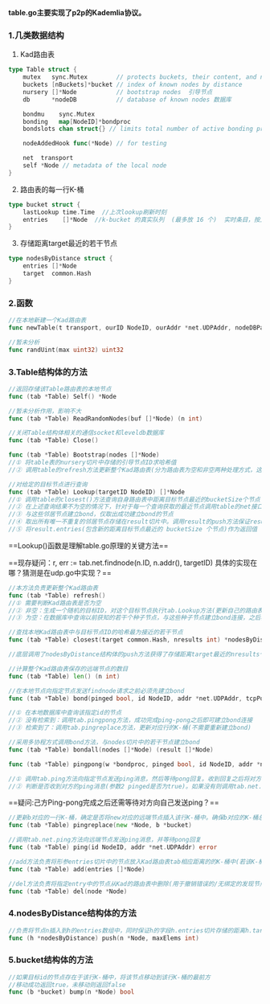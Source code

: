 **table.go主要实现了p2p的Kademlia协议。**



### 1.几类数据结构

1. Kad路由表

```go
type Table struct {
	mutex   sync.Mutex        // protects buckets, their content, and nursery
	buckets [nBuckets]*bucket // index of known nodes by distance
	nursery []*Node           // bootstrap nodes  引导节点
	db      *nodeDB           // database of known nodes 数据库

	bondmu    sync.Mutex
	bonding   map[NodeID]*bondproc
	bondslots chan struct{} // limits total number of active bonding processes

	nodeAddedHook func(*Node) // for testing

	net  transport
	self *Node // metadata of the local node
}

```

2. 路由表的每一行K-桶

```go
type bucket struct {
	lastLookup time.Time  //上次lookup刷新时刻
	entries    []*Node  //k-bucket 的真实队列  (最多放 16 个)  实时条目，按上次联系时间排序
}
```

3. 存储距离target最近的若干节点

```go
type nodesByDistance struct {
	entries []*Node
	target  common.Hash
}
```

### 2.函数

```go
//在本地新建一个Kad路由表
func newTable(t transport, ourID NodeID, ourAddr *net.UDPAddr, nodeDBPath string) *Table
```

```go
//暂未分析
func randUint(max uint32) uint32
```

### 3.Table结构体的方法

```go
//返回存储该Table路由表的本地节点
func (tab *Table) Self() *Node
```

```go
//暂未分析作用，影响不大
func (tab *Table) ReadRandomNodes(buf []*Node) (n int)
```

```go
//关闭Table结构体相关的通信socket和leveldb数据库
func (tab *Table) Close()
```

```go
func (tab *Table) Bootstrap(nodes []*Node)
//①	将table表的nursery切片中存储的引导节点ID求哈希值
//②	调用table的refresh方法更新整个Kad路由表(分为路由表为空和非空两种处理方式，这里将会采用为空的处理方式，也就是利用引导节点来填充空的Kad路由表)
```

```go
//对给定的目标节点进行查询
func (tab *Table) Lookup(targetID NodeID) []*Node  
//①	调用table的closest()方法查询自身路由表中距离目标节点最近的bucketSize个节点
//②	在上述查询结果不为空的情况下，针对于每一个查询获取的最近节点调用table的net接口中的findnode()方法，获取其bucketSize个邻居节点(邻居节点的选取似乎是随机的，而非距离目标最近的节点)
//③	与这些邻居节点建立bond，仅取出成功建立bond的节点
//④	取出所有唯一不重复的邻居节点存储在result切片中。调用result的push方法保证result中只存储距离目标节点最近的bucketSize个不重复的邻居节点
//⑤	将result.entries(包含新的距离目标节点最近的 bucketSize 个节点)作为返回值


```

==Lookup()函数是理解table.go原理的关键方法==

==现存疑问：r, err := tab.net.findnode(n.ID, n.addr(), targetID) 具体的实现在哪？猜测是在udp.go中实现？==



```go
//本方法负责更新整个Kad路由表
func (tab *Table) refresh()
//①	需要判断Kad路由表是否为空
//②	非空：生成一个随机的目标ID，对这个目标节点执行tab.Lookup方法(更新自己的路由表，与新的节点建立bond)
//③	为空：在数据库中查询以前获知的若干个种子节点，与这些种子节点建立bond连接，之后再调用tab.Lookup方法与这些种子节点的邻居节点建立bond连接 
```

```go
//查找本地Kad路由表中与目标节点ID的哈希最为接近的若干节点
func (tab *Table) closest(target common.Hash, nresults int) *nodesByDistance

//底层调用了nodesByDistance结构体的push方法获得了存储距离target最近的nresults个节点的close结构体作为返回值
```

```go
//计算整个Kad路由表保存的远端节点的数目
func (tab *Table) len() (n int)
```

```go
//在本地节点向指定节点发送findnode请求之前必须先建立bond
func (tab *Table) bond(pinged bool, id NodeID, addr *net.UDPAddr, tcpPort uint16) (*Node, error) 

//①	在本地数据库中查询该指定id的节点
//②	没有检索到：调用tab.pingpong方法，成功完成ping-pong之后即可建立bond连接
//③	检索到了：调用tab.pingreplace方法，更新对应行的K-桶(不需要重新建立bond)
```

```go
//采用多协程方式调用bond方法，与nodes切片中的若干节点建立bond
func (tab *Table) bondall(nodes []*Node) (result []*Node)
```

```go
func (tab *Table) pingpong(w *bondproc, pinged bool, id NodeID, addr *net.UDPAddr, tcpPort uint16)

//①	调用tab.ping方法向指定节点发送ping消息，然后等待pong回复。收到回复之后将对方节点更新入自己的数据库
//②	判断是否收到对方的ping消息(参数2 pinged是否为true)。如果没有则调用tab.net.waitping方法等待对方的ping消息；如果有就不必等待了

```

==疑问:己方Ping-pong完成之后还需等待对方向自己发送ping？==



```go
//更新b对应的一行K-桶，确定是否将new对应的远端节点插入该行K-桶中。确保b对应的K-桶总是存储与本节点能正常通信的，而且按照通信时间进行先后排序(队首是最近联系的节点)
func (tab *Table) pingreplace(new *Node, b *bucket)
```

```go
//调用tab.net.ping方法向远端节点发送ping消息，并等待pong回复
func (tab *Table) ping(id NodeID, addr *net.UDPAddr) error
```

```go
//add方法负责将形参entries切片中的节点放入Kad路由表tab相应距离的的K-桶中(若该K-桶未满)
func (tab *Table) add(entries []*Node)
```

```go
//del方法负责将指定entry中的节点从Kad的路由表中删除(用于撤销错误的/无绑定的发现节点)
func (tab *Table) del(node *Node)
```



### 4.nodesByDistance结构体的方法

```go
//负责将节点n插入到h的entries数组中，同时保证h的字段h.entries切片存储的距离h.target最近的maxElems个节点
func (h *nodesByDistance) push(n *Node, maxElems int)
```

### 5.bucket结构体的方法

```go
//如果目标id的节点存在于该行K-桶中，将该节点移动到该行K-桶的最前方
//移动成功返回true，未移动则返回false
func (b *bucket) bump(n *Node) bool
```

